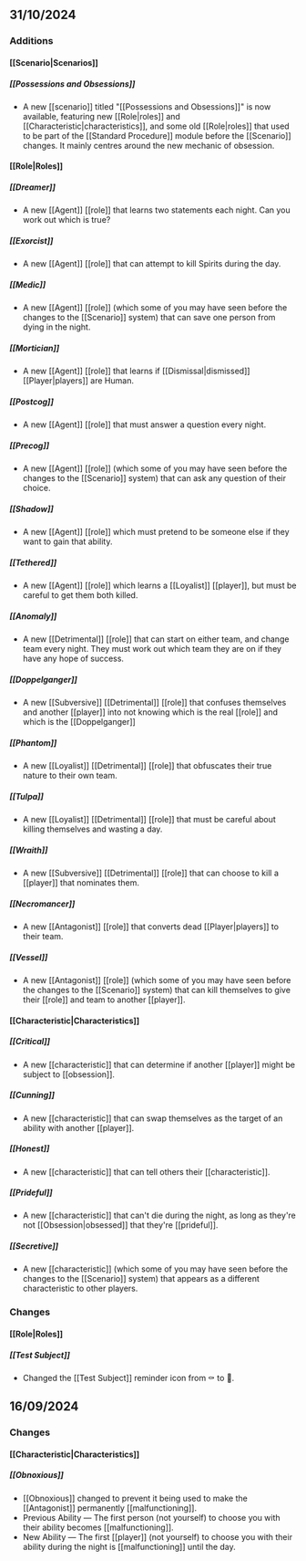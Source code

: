 ## 31/10/2024
### Additions
#### [[Scenario|Scenarios]]
##### [[Possessions and Obsessions]]
- A new [[scenario]] titled "[[Possessions and Obsessions]]" is now available, featuring new [[Role|roles]] and [[Characteristic|characteristics]], and some old [[Role|roles]] that used to be part of the [[Standard Procedure]] module before the [[Scenario]] changes. It mainly centres around the new mechanic of obsession.
#### [[Role|Roles]]
##### [[Dreamer]]
- A new [[Agent]] [[role]] that learns two statements each night. Can you work out which is true?
##### [[Exorcist]]
- A new [[Agent]] [[role]] that can attempt to kill Spirits during the day.
##### [[Medic]]
- A new [[Agent]] [[role]] (which some of you may have seen before the changes to the [[Scenario]] system) that can save one person from dying in the night.
##### [[Mortician]]
- A new [[Agent]] [[role]] that learns if [[Dismissal|dismissed]] [[Player|players]] are Human.
##### [[Postcog]]
- A new [[Agent]] [[role]] that must answer a question every night.
##### [[Precog]]
- A new [[Agent]] [[role]] (which some of you may have seen before the changes to the [[Scenario]] system) that can ask any question of their choice.
##### [[Shadow]]
- A new [[Agent]] [[role]] which must pretend to be someone else if they want to gain that ability.
##### [[Tethered]]
- A new [[Agent]] [[role]] which learns a [[Loyalist]] [[player]], but must be careful to get them both killed.
##### [[Anomaly]]
- A new [[Detrimental]] [[role]] that can start on either team, and change team every night. They must work out which team they are on if they have any hope of success.
##### [[Doppelganger]]
- A new [[Subversive]] [[Detrimental]] [[role]] that confuses themselves and another [[player]] into not knowing which is the real [[role]] and which is the [[Doppelganger]]
##### [[Phantom]]
- A new [[Loyalist]] [[Detrimental]] [[role]] that obfuscates their true nature to their own team.
##### [[Tulpa]]
- A new [[Loyalist]] [[Detrimental]] [[role]] that must be careful about killing themselves and wasting a day.
##### [[Wraith]]
- A new [[Subversive]] [[Detrimental]] [[role]] that can choose to kill a [[player]] that nominates them.
##### [[Necromancer]]
- A new [[Antagonist]] [[role]] that converts dead [[Player|players]] to their team.
##### [[Vessel]]
- A new [[Antagonist]] [[role]] (which some of you may have seen before the changes to the [[Scenario]] system) that can kill themselves to give their [[role]] and team to another [[player]].
#### [[Characteristic|Characteristics]]
##### [[Critical]]
- A new [[characteristic]] that can determine if another [[player]] might be subject to [[obsession]].
##### [[Cunning]]
- A new [[characteristic]] that can swap themselves as the target of an ability with another [[player]].
##### [[Honest]]
- A new [[characteristic]] that can tell others their [[characteristic]].
##### [[Prideful]]
- A new [[characteristic]] that can't die during the night, as long as they're not [[Obsession|obsessed]] that they're [[prideful]].
##### [[Secretive]]
- A new [[characteristic]] (which some of you may have seen before the changes to the [[Scenario]] system) that appears as a different characteristic to other players.
### Changes
#### [[Role|Roles]]
##### [[Test Subject]]
- Changed the [[Test Subject]] reminder icon from ⚰️ to 🧪.

## 16/09/2024
### Changes
#### [[Characteristic|Characteristics]]
##### [[Obnoxious]]
- [[Obnoxious]] changed to prevent it being used to make the [[Antagonist]] permanently [[malfunctioning]].
- Previous Ability — The first person (not yourself) to choose you with their ability becomes [[malfunctioning]].
- New Ability — The first [[player]] (not yourself) to choose you with their ability during the night is [[malfunctioning]] until the day.